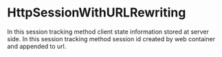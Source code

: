 # HttpSessionWithURLRewriting
In this session tracking method client state information stored at server side.
In this session tracking method session id created by web container and
appended to url.
